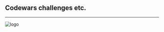 ## **Codewars challenges** etc.

---

![logo](https://www.codewars.com/users/Siberfox/badges/small)
